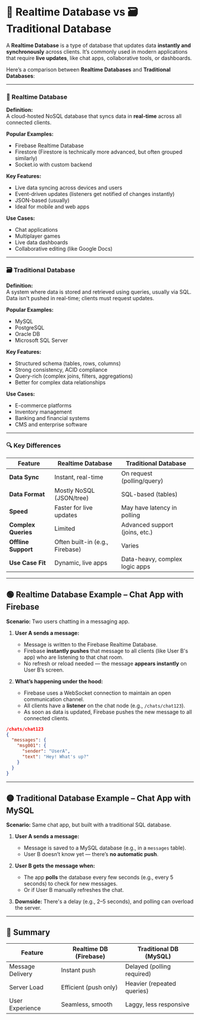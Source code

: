 
# 📡 Realtime Database vs 🗃️ Traditional Database

A **Realtime Database** is a type of database that updates data **instantly and synchronously** across clients. It’s commonly used in modern applications that require **live updates**, like chat apps, collaborative tools, or dashboards.

Here’s a comparison between **Realtime Databases** and **Traditional Databases**:

---

### 🔄 Realtime Database

**Definition:**  
A cloud-hosted NoSQL database that syncs data in **real-time** across all connected clients.

**Popular Examples:**  
- Firebase Realtime Database  
- Firestore (Firestore is technically more advanced, but often grouped similarly)  
- Socket.io with custom backend

**Key Features:**
- Live data syncing across devices and users
- Event-driven updates (listeners get notified of changes instantly)
- JSON-based (usually)
- Ideal for mobile and web apps

**Use Cases:**
- Chat applications  
- Multiplayer games  
- Live data dashboards  
- Collaborative editing (like Google Docs)

---

### 🗃️ Traditional Database

**Definition:**  
A system where data is stored and retrieved using queries, usually via SQL. Data isn't pushed in real-time; clients must request updates.

**Popular Examples:**  
- MySQL  
- PostgreSQL  
- Oracle DB  
- Microsoft SQL Server

**Key Features:**
- Structured schema (tables, rows, columns)
- Strong consistency, ACID compliance
- Query-rich (complex joins, filters, aggregations)
- Better for complex data relationships

**Use Cases:**
- E-commerce platforms  
- Inventory management  
- Banking and financial systems  
- CMS and enterprise software

---

### 🔍 Key Differences

| Feature                | Realtime Database              | Traditional Database              |
|------------------------|--------------------------------|----------------------------------|
| **Data Sync**          | Instant, real-time             | On request (polling/query)       |
| **Data Format**        | Mostly NoSQL (JSON/tree)       | SQL-based (tables)               |
| **Speed**              | Faster for live updates        | May have latency in polling      |
| **Complex Queries**    | Limited                        | Advanced support (joins, etc.)   |
| **Offline Support**    | Often built-in (e.g., Firebase) | Varies                           |
| **Use Case Fit**       | Dynamic, live apps             | Data-heavy, complex logic apps   |

---

## 🟢 Realtime Database Example – Chat App with Firebase

**Scenario:** Two users chatting in a messaging app.

1. **User A sends a message:**
   - Message is written to the Firebase Realtime Database.
   - Firebase **instantly pushes** that message to all clients (like User B's app) who are listening to that chat room.
   - No refresh or reload needed — the message **appears instantly** on User B’s screen.

2. **What’s happening under the hood:**
   - Firebase uses a WebSocket connection to maintain an open communication channel.
   - All clients have a **listener** on the chat node (e.g., `/chats/chat123`).
   - As soon as data is updated, Firebase pushes the new message to all connected clients.

```json
/chats/chat123
{
  "messages": {
    "msg001": {
      "sender": "UserA",
      "text": "Hey! What's up?"
    }
  }
}
```

---

## 🟡 Traditional Database Example – Chat App with MySQL

**Scenario:** Same chat app, but built with a traditional SQL database.

1. **User A sends a message:**
   - Message is saved to a MySQL database (e.g., in a `messages` table).
   - User B doesn’t know yet — there’s **no automatic push**.

2. **User B gets the message when:**
   - The app **polls** the database every few seconds (e.g., every 5 seconds) to check for new messages.
   - Or if User B manually refreshes the chat.

3. **Downside:** There's a delay (e.g., 2–5 seconds), and polling can overload the server.

---

## 🧠 Summary

| Feature                     | Realtime DB (Firebase)       | Traditional DB (MySQL)      |
|-----------------------------|------------------------------|-----------------------------|
| Message Delivery            | Instant push                 | Delayed (polling required)  |
| Server Load                 | Efficient (push only)        | Heavier (repeated queries)  |
| User Experience             | Seamless, smooth             | Laggy, less responsive      |
